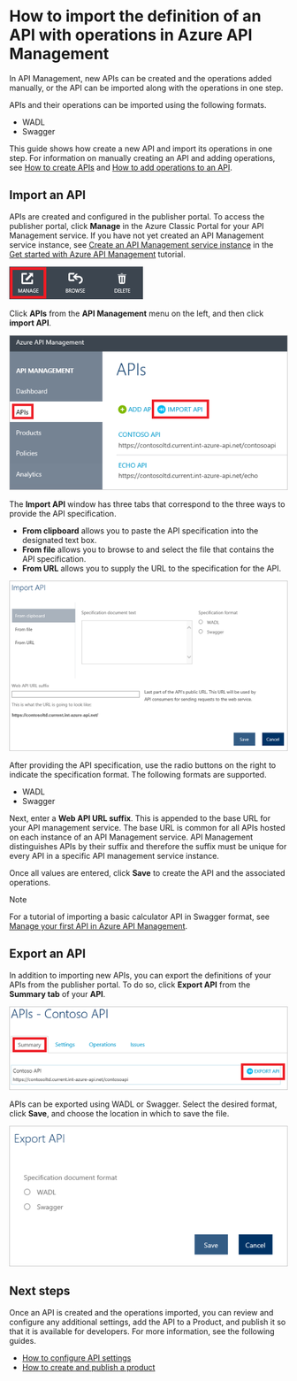 <properties 
    pageTitle="API Management key concepts" 
    description="Learn about APIs, products, roles, groups, and other API Management key concepts." 
    services="api-management" 
    documentationCenter="" 
    authors="steved0x" 
    manager="dwrede" 
    editor=""/>

<tags 
    ms.service="api-management" 
    ms.workload="mobile" 
    ms.tgt_pltfrm="na" 
    ms.devlang="na" 
    ms.topic="article" 
    ms.date="12/07/2015" 
    ms.author="sdanie"/>

# How to import the definition of an API with operations in Azure API Management
In API Management, new APIs can be created and the operations added manually, or the API can be imported along with the operations in one step.

APIs and their operations can be imported using the following formats.

* WADL
* Swagger

This guide shows how create a new API and import its operations in one step. For information on manually creating an API and adding operations, see [How to create APIs](api-management-howto-create-apis.md) and [How to add operations to an API](api-management-howto-add-operations.md).

## <a name="import-api"> </a>Import an API
APIs are created and configured in the publisher portal. To access the publisher portal, click **Manage** in the Azure Classic Portal for your API Management service. If you have not yet created an API Management service instance, see [Create an API Management service instance](api-management-get-started.md#create-service-instance) in the [Get started with Azure API Management](api-management-get-started.md) tutorial.

![Publisher portal][api-management-management-console]

Click **APIs** from the **API Management** menu on the left, and then click **import API**.

![Import API][api-management-import-apis]

The **Import API** window has three tabs that correspond to the three ways to provide the API specification.

* **From clipboard** allows you to paste the API specification into the designated text box.
* **From file** allows you to browse to and select the file that contains the API specification.
* **From URL** allows you to supply the URL to the specification for the API.

![Import API format][api-management-import-api-clipboard]

After providing the API specification, use the radio buttons on the right to indicate the specification format. The following formats are supported.

* WADL
* Swagger

Next, enter a **Web API URL suffix**. This is appended to the base URL for your API management service. The base URL is common for all APIs hosted on each instance of an API Management service. API Management distinguishes APIs by their suffix and therefore the suffix must be unique for every API in a specific API management service instance.

Once all values are entered, click **Save** to create the API and the associated operations. 

> [!NOTE]
> For a tutorial of importing a basic calculator API in Swagger format, see [Manage your first API in Azure API Management](api-management-get-started.md).
> 
> 
## <a name="export-api"> </a> Export an API
In addition to importing new APIs, you can export the definitions of your APIs from the publisher portal. To do so, click **Export API** from the **Summary tab** of your **API**.

![Export API][api-management-export-api]

APIs can be exported using WADL or Swagger. Select the desired format, click **Save**, and choose the location in which to save the file.

![Export API format][api-management-export-api-format]

## <a name="next-steps"> </a>Next steps
Once an API is created and the operations imported, you can review and configure any additional settings, add the API to a Product, and publish it so that it is available for developers. For more information, see the following guides.

* [How to configure API settings](api-management-howto-create-apis.md#configure-api-settings)
* [How to create and publish a product](api-management-howto-add-products.md)

[api-management-management-console]: ./media/api-management-howto-import-api/api-management-management-console.png
[api-management-import-apis]: ./media/api-management-howto-import-api/api-management-api-import-apis.png
[api-management-import-api-clipboard]: ./media/api-management-howto-import-api/api-management-import-api-wizard.png
[api-management-export-api]: ./media/api-management-howto-import-api/api-management-export-api.png
[api-management-export-api-format]: ./media/api-management-howto-import-api/api-management-export-api-format.png

[Import an API]: #import-api
[Export an API]: #export-api
[Configure API settings]: #configure-api-settings
[Next steps]: #next-steps

[Get started with Azure API Management]: api-management-get-started.md
[Create an API Management service instance]: api-management-get-started.md#create-service-instance

[How to add operations to an API]: api-management-howto-add-operations.md
[How to create and publish a product]: api-management-howto-add-products.md
[How to create APIs]: api-management-howto-create-apis.md
[How to configure API settings]: api-management-howto-create-apis.md#configure-api-settings
